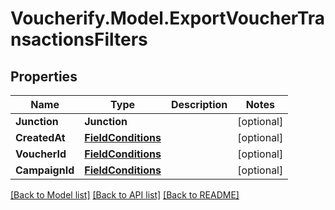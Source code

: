 # Voucherify.Model.ExportVoucherTransactionsFilters

## Properties

Name | Type | Description | Notes
------------ | ------------- | ------------- | -------------
**Junction** | **Junction** |  | [optional] 
**CreatedAt** | [**FieldConditions**](FieldConditions.md) |  | [optional] 
**VoucherId** | [**FieldConditions**](FieldConditions.md) |  | [optional] 
**CampaignId** | [**FieldConditions**](FieldConditions.md) |  | [optional] 

[[Back to Model list]](../../README.md#documentation-for-models) [[Back to API list]](../../README.md#documentation-for-api-endpoints) [[Back to README]](../../README.md)

